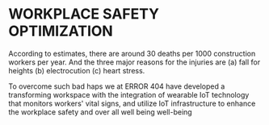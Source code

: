 # WORKPLACE SAFETY OPTIMIZATION

According to estimates, there are around 30 deaths per 1000 construction workers per year. And the three major reasons for the injuries are 
(a) fall for heights
(b) electrocution
(c) heart stress.

To overcome such bad haps we at ERROR 404 have developed a transforming workspace with the integration of wearable IoT technology that monitors workers' vital signs, and utilize IoT infrastructure to  enhance the workplace safety and over all well being well-being



